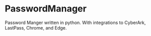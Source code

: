 # PasswordManager
Password Manger written in python. With integrations to CyberArk, LastPass, Chrome, and Edge.
